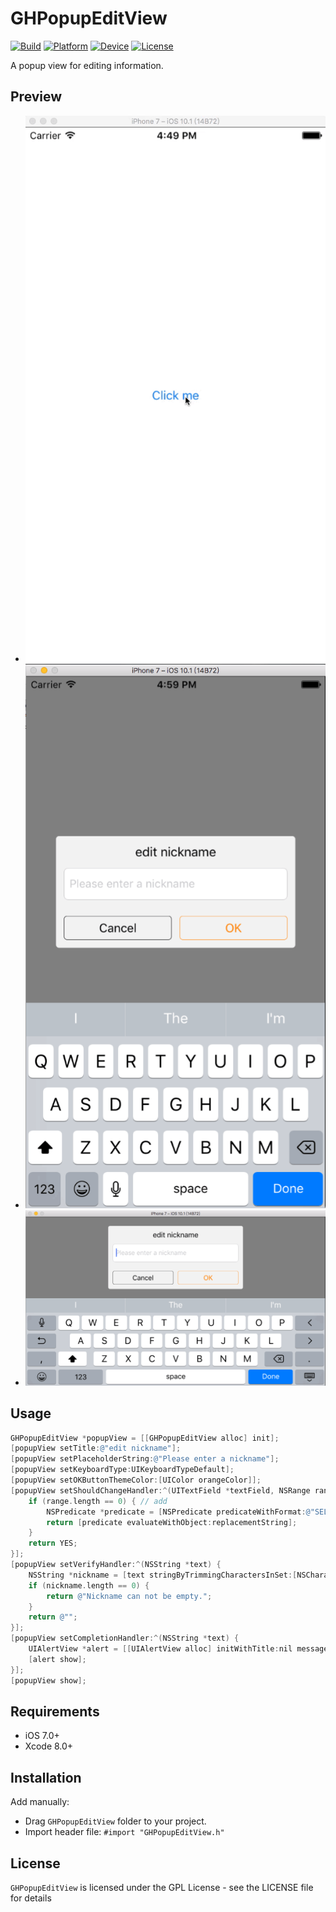# GHPopupEditView

[![Build](https://img.shields.io/wercker/ci/wercker/docs.svg)]()
[![Platform](https://img.shields.io/badge/platform-iOS%207%2B-blue.svg?style=flat)]()
[![Device](https://img.shields.io/badge/device-iPhone|iPad|iPod-orange.svg?style=flat)]()
[![License](https://img.shields.io/badge/license-GPL%20V3-yellow.svg?style=flat)]()

A popup view for editing information.

## Preview

- ![GIF](./demo.gif)
- ![Preview](./preview1.png)
- ![Preview](./preview2.png)

## Usage

``` Objective-C
GHPopupEditView *popupView = [[GHPopupEditView alloc] init];
[popupView setTitle:@"edit nickname"];
[popupView setPlaceholderString:@"Please enter a nickname"];
[popupView setKeyboardType:UIKeyboardTypeDefault];
[popupView setOKButtonThemeColor:[UIColor orangeColor]];
[popupView setShouldChangeHandler:^(UITextField *textField, NSRange range, NSString *replacementString) {
    if (range.length == 0) { // add
        NSPredicate *predicate = [NSPredicate predicateWithFormat:@"SELF MATCHES %@", @"[\\w_]+"];
        return [predicate evaluateWithObject:replacementString];
    }
    return YES;
}];
[popupView setVerifyHandler:^(NSString *text) {
    NSString *nickname = [text stringByTrimmingCharactersInSet:[NSCharacterSet whitespaceAndNewlineCharacterSet]];
    if (nickname.length == 0) {
        return @"Nickname can not be empty.";
    }
    return @"";
}];
[popupView setCompletionHandler:^(NSString *text) {
    UIAlertView *alert = [[UIAlertView alloc] initWithTitle:nil message:[NSString stringWithFormat:@"hello %@.", text] delegate:nil cancelButtonTitle:@"OK" otherButtonTitles:nil, nil];
    [alert show];
}];
[popupView show];
```

## Requirements

- iOS 7.0+
- Xcode 8.0+

## Installation

Add manually:
- Drag `GHPopupEditView` folder to your project.
- Import header file: `#import "GHPopupEditView.h"`

## License
`GHPopupEditView` is licensed under the GPL License - see the LICENSE file for details
